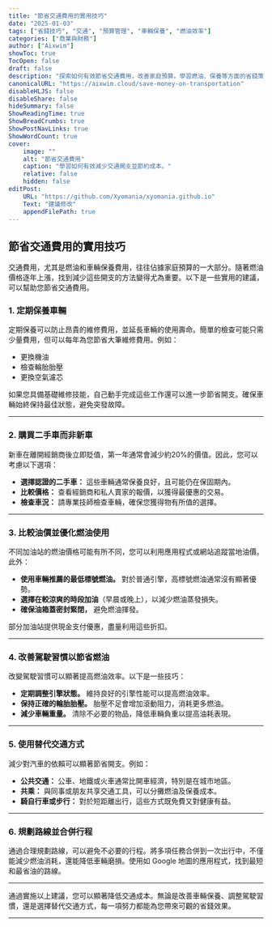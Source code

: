 ```yaml
---
title: "節省交通費用的實用技巧"
date: "2025-01-03"
tags: ["省錢技巧", "交通", "預算管理", "車輛保養", "燃油效率"]
categories: ["商業與財務"]
author: ["Aixwim"]
showToc: true
TocOpen: false
draft: false
description: "探索如何有效節省交通費用，改善家庭預算。學習燃油、保養等方面的省錢策略。"
canonicalURL: "https://aixwim.cloud/save-money-on-transportation"
disableHLJS: false
disableShare: false
hideSummary: false
ShowReadingTime: true
ShowBreadCrumbs: true
ShowPostNavLinks: true
ShowWordCount: true
cover:
    image: ""
    alt: "節省交通費用"
    caption: "學習如何有效減少交通開支並節約成本。"
    relative: false
    hidden: false
editPost:
    URL: "https://github.com/Xyomania/xyomania.github.io"
    Text: "建議修改"
    appendFilePath: true
---
```


## 節省交通費用的實用技巧

交通費用，尤其是燃油和車輛保養費用，往往佔據家庭預算的一大部分。隨著燃油價格逐年上漲，找到減少這些開支的方法變得尤為重要。以下是一些實用的建議，可以幫助您節省交通費用。

### **1. 定期保養車輛**

定期保養可以防止昂貴的維修費用，並延長車輛的使用壽命。簡單的檢查可能只需少量費用，但可以每年為您節省大筆維修費用。例如：  

- 更換機油  
- 檢查輪胎胎壓  
- 更換空氣濾芯  

如果您具備基礎維修技能，自己動手完成這些工作還可以進一步節省開支。確保車輛始終保持最佳狀態，避免突發故障。

---

### **2. 購買二手車而非新車**

新車在離開經銷商後立即貶值，第一年通常會減少約20%的價值。因此，您可以考慮以下選項：  

- **選擇認證的二手車：** 這些車輛通常保養良好，且可能仍在保固期內。  
- **比較價格：** 查看經銷商和私人賣家的報價，以獲得最優惠的交易。  
- **檢查車況：** 請專業技師檢查車輛，確保您獲得物有所值的選擇。  

---

### **3. 比較油價並優化燃油使用**

不同加油站的燃油價格可能有所不同，您可以利用應用程式或網站追蹤當地油價。此外：  

- **使用車輛推薦的最低標號燃油。** 對於普通引擎，高標號燃油通常沒有顯著優勢。  
- **選擇在較涼爽的時段加油**（早晨或晚上），以減少燃油蒸發損失。  
- **確保油箱蓋密封緊閉，** 避免燃油揮發。  

部分加油站提供現金支付優惠，盡量利用這些折扣。

---

### **4. 改善駕駛習慣以節省燃油**

改變駕駛習慣可以顯著提高燃油效率。以下是一些技巧：  

- **定期調整引擎狀態。** 維持良好的引擎性能可以提高燃油效率。  
- **保持正確的輪胎胎壓。** 胎壓不足會增加滾動阻力，消耗更多燃油。  
- **減少車輛重量。** 清除不必要的物品，降低車輛負重以提高油耗表現。  

---

### **5. 使用替代交通方式**

減少對汽車的依賴可以顯著節省開支。例如：  

- **公共交通：** 公車、地鐵或火車通常比開車經濟，特別是在城市地區。  
- **共乘：** 與同事或朋友共享交通工具，可以分攤燃油及保養成本。  
- **騎自行車或步行：** 對於短距離出行，這些方式既免費又對健康有益。  

---

### **6. 規劃路線並合併行程**

通過合理規劃路線，可以避免不必要的行程。將多項任務合併到一次出行中，不僅能減少燃油消耗，還能降低車輛磨損。使用如 Google 地圖的應用程式，找到最短和最省油的路線。

---

通過實施以上建議，您可以顯著降低交通成本。無論是改善車輛保養、調整駕駛習慣，還是選擇替代交通方式，每一項努力都能為您帶來可觀的省錢效果。

---

